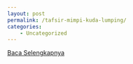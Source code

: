 ```yaml
---
layout: post
permalink: /tafsir-mimpi-kuda-lumping/
categories:
    - Uncategorized
---
```


[Baca Selengkapnya](/10)